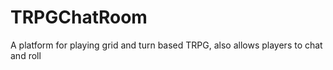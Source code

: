 TRPGChatRoom
============

A platform for playing grid and turn based TRPG, also allows players to chat and roll
